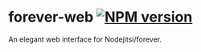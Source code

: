 forever-web [![NPM version](https://badge.fury.io/js/forever-web.svg)](http://badge.fury.io/js/forever-web)
===========
An elegant web interface for Nodejitsi/forever.
